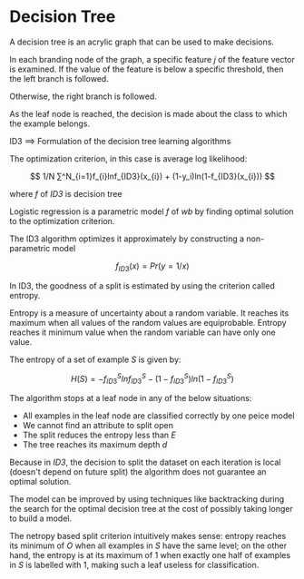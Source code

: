 # Decision Tree

A decision tree is an acrylic graph that can be used to make decisions.

In each branding node of the graph, a specific feature *j* of the feature vector is examined.
If the value of the feature is below a specific threshold, then the left branch is followed.

Otherwise, the right branch is followed.

As the leaf node is reached, the decision is made about the class to which the example belongs.

ID3 ==> Formulation of the decision tree learning algorithms

The optimization criterion, in this case is average log likelihood:

$$
1/N ∑^N_{i=1}f_{i}lnf_{ID3}(x_{i}) + (1-y_i)ln(1-f_{ID3}(x_{i}))
$$

where *f* of *ID3* is decision tree

Logistic regression is a parametric model *f* of *wb* by finding optimal solution to the optimization criterion.

The ID3 algorithm optimizes it approximately by constructing a non-parametric model

$$
f_{ID3}(x) = Pr(y=1/x)
$$

In ID3, the goodness of a split is estimated by using the criterion called entropy.

Entropy is a measure of uncertainty about a random variable. It reaches its maximum when all values of the random values
are equiprobable.
Entropy reaches it minimum value when the random variable can have only one value.

The entropy of a set of example *S* is given by:

$$
H(S) = -f^S_{ID3}lnf^S_{ID3} - (1 - f^S_{ID3})ln(1-f^S_{ID3})
$$

The algorithm stops at a leaf node in any of the below situations:

- All examples in the leaf node are classified correctly by one peice model
- We cannot find an attribute to split open
- The split reduces the entropy less than *E*
- The tree reaches its maximum depth *d*

Because in *ID3*, the decision to split the dataset on each iteration is local (doesn't depend on future split) the
algorithm does not guarantee an optimal solution.

The model can be improved by using techniques like backtracking during the search for the optimal decision tree at the
cost of possibly taking longer to build a model.

The netropy based split criterion intuitively makes sense: entropy reaches its minimum of *O* when all examples in *S*
have the same level; on the other hand, the entropy is
at its maximum of 1 when exactly one half of examples in *S* is labelled with 1, making such a leaf useless for
classification.

